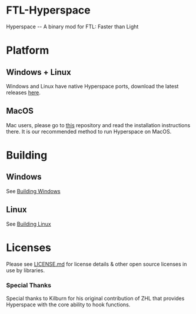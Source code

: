 # FTL-Hyperspace
Hyperspace -- A binary mod for FTL: Faster than Light

# Platform
## Windows + Linux
Windows and Linux have native Hyperspace ports, download the latest releases [here](https://github.com/FTL-Hyperspace/FTL-Hyperspace/releases).
## MacOS
Mac users, please go to [this](https://github.com/The-Dumb-Dino/Dinos-Hyperspace-Wrapper-for-Mac) repository and read the installation instructions there. It is our recommended method to run Hyperspace on MacOS.

# Building
## Windows
See [Building Windows](BUILDING.WINDOWS.md)
## Linux
See [Building Linux](BUILDING.LINUX.md)

# Licenses
Please see [LICENSE.md](LICENSE.md) for license details & other open source licenses in use by libraries.

### Special Thanks
Special thanks to Kilburn for his original contribution of ZHL that provides Hyperspace with the core ability to hook functions.
